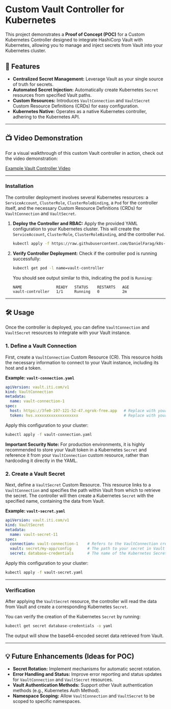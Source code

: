 # Custom Vault Controller for Kubernetes

This project demonstrates a **Proof of Concept (POC)** for a Custom Kubernetes Controller designed to integrate HashiCorp Vault with Kubernetes, allowing you to manage and inject secrets from Vault into your Kubernetes cluster.

## 🌟 Features

  * **Centralized Secret Management:** Leverage Vault as your single source of truth for secrets.
  * **Automated Secret Injection:** Automatically create Kubernetes `Secret` resources from specified Vault paths.
  * **Custom Resources:** Introduces `VaultConnection` and `VaultSecret` Custom Resource Definitions (CRDs) for easy configuration.
  * **Kubernetes Native:** Operates as a native Kubernetes controller, adhering to the Kubernetes API.

-----

## 📺 Video Demonstration

For a visual walkthrough of this custom Vault controller in action, check out the video demonstration:

[Example Vault Controller Video](https://drive.google.com/file/d/1LtDRj7Rhl8g40wk7zm6tOZMQoGQ7tj5A/view?usp=sharing)

-----

### Installation

The controller deployment involves several Kubernetes resources: a `ServiceAccount`, `ClusterRole`, `ClusterRoleBinding`, a `Pod` for the controller itself, and the necessary Custom Resource Definitions (CRDs) for `VaultConnection` and `VaultSecret`.

1.  **Deploy the Controller and RBAC:**
    Apply the provided YAML configuration to your Kubernetes cluster. This will create the `ServiceAccount`, `ClusterRole`, `ClusterRoleBinding`, and the controller `Pod`.

    ```sh
    kubectl apply -f https://raw.githubusercontent.com/DanielFarag/k8s-vault-controller/main/sample/controller.yaml
    ```

2.  **Verify Controller Deployment:**
    Check if the controller pod is running successfully:

    ```sh
    kubectl get pod -l name=vault-controller
    ```

    You should see output similar to this, indicating the pod is `Running`:

    ```
    NAME               READY   STATUS    RESTARTS   AGE
    vault-controller   1/1     Running   0          2m
    ```

-----

## 🛠️ Usage

Once the controller is deployed, you can define `VaultConnection` and `VaultSecret` resources to integrate with your Vault instance.

### 1\. Define a Vault Connection

First, create a `VaultConnection` Custom Resource (CR). This resource holds the necessary information to connect to your Vault instance, including its host and a token.

**Example: `vault-connection.yaml`**

```yaml
apiVersion: vault.iti.com/v1
kind: VaultConnection
metadata:
  name: vault-connection-1
spec:
  host: https://3fe0-197-121-52-47.ngrok-free.app   # Replace with your Vault host
  token: hvs.xxxxxxxxxxxxxxxxxxx                    # Replace with your Vault token (consider using a Kubernetes Secret for production)
```

Apply this configuration to your cluster:

```sh
kubectl apply -f vault-connection.yaml
```

**Important Security Note:** For production environments, it is highly recommended to store your Vault token in a Kubernetes `Secret` and reference it from your `VaultConnection` custom resource, rather than hardcoding it directly in the YAML.

### 2\. Create a Vault Secret

Next, define a `VaultSecret` Custom Resource. This resource links to a `VaultConnection` and specifies the path within Vault from which to retrieve the secret. The controller will then create a Kubernetes `Secret` with the specified name, containing the data from Vault.

**Example: `vault-secret.yaml`**

```yaml
apiVersion: vault.iti.com/v1
kind: VaultSecret
metadata:
  name: vault-secret-11
spec:
  connection: vault-connection-1    # Refers to the VaultConnection created above
  vault: secret/my-app/config       # The path to your secret in Vault
  secret: database-credentials      # The name of the Kubernetes Secret to be created
```

Apply this configuration to your cluster:

```sh
kubectl apply -f vault-secret.yaml
```

-----

### Verification

After applying the `VaultSecret` resource, the controller will read the data from Vault and create a corresponding Kubernetes `Secret`.

You can verify the creation of the Kubernetes `Secret` by running:

```sh
kubectl get secret database-credentials -o yaml
```

The output will show the base64-encoded secret data retrieved from Vault.


-----

## 💡 Future Enhancements (Ideas for POC)
  * **Secret Rotation:** Implement mechanisms for automatic secret rotation.
  * **Error Handling and Status:** Improve error reporting and status updates for `VaultConnection` and `VaultSecret` resources.
  * **Vault Authentication Methods:** Support other Vault authentication methods (e.g., Kubernetes Auth Method).
  * **Namespace Scoping:** Allow `VaultConnection` and `VaultSecret` to be scoped to specific namespaces.